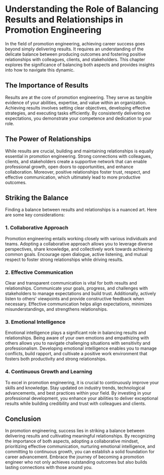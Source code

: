 Understanding the Role of Balancing Results and Relationships in Promotion Engineering
===============================================================================================

In the field of promotion engineering, achieving career success goes beyond simply delivering results. It requires an understanding of the delicate balance between producing outcomes and fostering positive relationships with colleagues, clients, and stakeholders. This chapter explores the significance of balancing both aspects and provides insights into how to navigate this dynamic.

The Importance of Results
-------------------------

Results are at the core of promotion engineering. They serve as tangible evidence of your abilities, expertise, and value within an organization. Achieving results involves setting clear objectives, developing effective strategies, and executing tasks efficiently. By consistently delivering on expectations, you demonstrate your competence and dedication to your role.

The Power of Relationships
--------------------------

While results are crucial, building and maintaining relationships is equally essential in promotion engineering. Strong connections with colleagues, clients, and stakeholders create a supportive network that can enable professional growth, open doors to opportunities, and enhance collaboration. Moreover, positive relationships foster trust, respect, and effective communication, which ultimately lead to more productive outcomes.

Striking the Balance
--------------------

Finding a balance between results and relationships is a nuanced art. Here are some key considerations:

### 1. Collaborative Approach

Promotion engineering entails working closely with various individuals and teams. Adopting a collaborative approach allows you to leverage diverse perspectives, share knowledge, and collectively work towards achieving common goals. Encourage open dialogue, active listening, and mutual respect to foster strong relationships while driving results.

### 2. Effective Communication

Clear and transparent communication is vital for both results and relationships. Communicate your goals, progress, and challenges with stakeholders to manage expectations and build trust. Additionally, actively listen to others' viewpoints and provide constructive feedback when necessary. Effective communication helps align expectations, minimizes misunderstandings, and strengthens relationships.

### 3. Emotional Intelligence

Emotional intelligence plays a significant role in balancing results and relationships. Being aware of your own emotions and empathizing with others allows you to navigate challenging situations with sensitivity and professionalism. Developing emotional intelligence enables you to manage conflicts, build rapport, and cultivate a positive work environment that fosters both productivity and strong relationships.

### 4. Continuous Growth and Learning

To excel in promotion engineering, it is crucial to continuously improve your skills and knowledge. Stay updated on industry trends, technological advancements, and best practices within your field. By investing in your professional development, you enhance your abilities to deliver exceptional results while building credibility and trust with colleagues and clients.

Conclusion
----------

In promotion engineering, success lies in striking a balance between delivering results and cultivating meaningful relationships. By recognizing the importance of both aspects, adopting a collaborative mindset, prioritizing effective communication, nurturing emotional intelligence, and committing to continuous growth, you can establish a solid foundation for career advancement. Embrace the journey of becoming a promotion engineer who not only achieves outstanding outcomes but also builds lasting connections with those around you.
